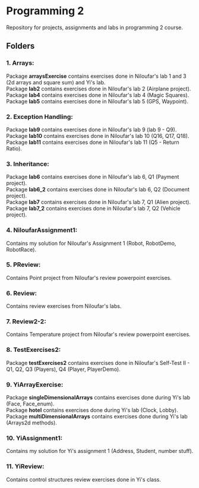 # Programming 2

Repository for projects, assignments and labs in programming 2 course.

## Folders

### 1. Arrays:

<p>
    Package <b>arraysExercise</b> contains exercises done in Niloufar's lab 1 and 3 (2d arrays and square sum) and Yi's lab. <br>
    Package <b>lab2</b> contains exercises done in Niloufar's lab 2 (Airplane project). <br>
    Package <b>lab4</b> contains exercises done in Niloufar's lab 4 (Magic Squares). <br>
    Package <b>lab5</b> contains exercises done in Niloufar's lab 5 (GPS, Waypoint). 
</p>

### 2. Exception Handling:

<p> 
    Package <b>lab9</b> contains exercises done in Niloufar's lab 9 (lab 9 - Q9). <br>
    Package <b>lab10</b> contains exercises done in Niloufar's lab 10 (Q16, Q17, Q18). <br>
    Package <b>lab11</b> contains exercises done in Niloufar's lab 11 (Q5 - Return Ratio). 
</p>

### 3. Inheritance: 

<p> 
    Package <b>lab6</b> contains exercises done in Niloufar's lab 6, Q1 (Payment project). <br>
    Package <b>lab6_2</b> contains exercises done in Niloufar's lab 6, Q2 (Document project). <br>
    Package <b>lab7</b> contains exercises done in Niloufar's lab 7, Q1 (Alien project). <br>
    Package <b>lab7_2</b> contains exercises done in Niloufar's lab 7, Q2 (Vehicle project). 
</p>

### 4. NiloufarAssignment1: 

<p> 
    Contains my solution for Niloufar's Assignment 1 (Robot, RobotDemo, RobotRace). <br>
</p>

###  5. PReview: 

<p>
    Contains Point project from Niloufar's review powerpoint exercises. 
</p>

### 6. Review:

<p> 
    Contains review exercises from Niloufar's labs.
</p>

### 7. Review2-2:

<p> 
    Contains Temperature project from Niloufar's review powerpoint exercises. 
</p>

### 8. TestExercises2:

<p>
    Package <b>testExercises2</b> contains exercises done in Niloufar's Self-Test II - Q1, Q2, Q3 (Players), Q4 (Player, PlayerDemo). <br>
</p>

### 9. YiArrayExercise:

<p> 
    Package <b>singleDimensionalArrays</b> contains exercises done during Yi's lab (Face, Face_enum). <br>
    Package <b>hotel</b> contains exercises done during Yi's lab (Clock, Lobby). <br>
    Package <b>multiDimensionalArrays</b> contains exercises done during Yi's lab (Arrays2d methods).
</p>

### 10. YiAssignment1:

<p>
    Contains my solution for Yi's assignment 1 (Address, Student, number stuff).
</p>

### 11. YiReview:

<p> 
    Contains control structures review exercises done in Yi's class.
</p>